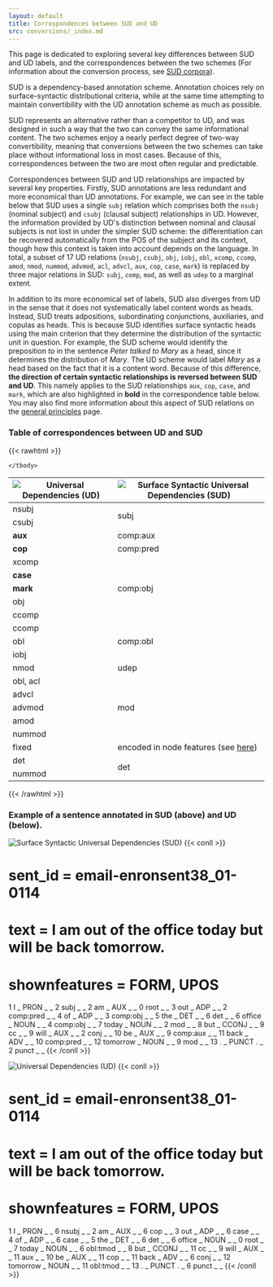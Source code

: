 ```yaml
---
layout: default
title: Correspondences between SUD and UD
src: conversions/_index.md
---
```


This page is dedicated to exploring several key differences between SUD and UD labels, and the correspondences between the two schemes (For information about the conversion process, see [SUD corpora](../../../data)).

SUD is a dependency-based annotation scheme. Annotation choices rely on surface-syntactic distributional criteria, while at the same time attempting to maintain convertibility with the UD annotation scheme as much as possible.

SUD represents an alternative rather than a competitor to UD, and was designed in such a way that the two can convey the same informational content. The two schemes enjoy a nearly perfect degree of two-way convertibility, meaning that conversions between the two schemes can take place without informational loss in most cases. Because of this, correspondences between the two are most often regular and predictable.

Correspondences between SUD and UD relationships are impacted by several key properties. Firstly, SUD annotations are less redundant and more economical than UD annotations. For example, we can see in the table below that SUD uses a single `subj` relation which comprises both the `nsubj` (nominal subject) and `csubj` (clausal subject) relationships in UD. However, the information provided by UD's distinction between nominal and clausal subjects is not lost in under the simpler SUD scheme: the differentiation can be recovered automatically from the POS of the subject and its context, though how this context is taken into account depends on the language. In total, a subset of 17 UD relations (`nsubj`, `csubj`, `obj`, `iobj`, `obl`, `xcomp`, `ccomp`, `amod`, `nmod`, `nummod`, `advmod`, `acl`, `advcl`, `aux`, `cop`, `case`, `mark`) is replaced by three major relations in SUD: `subj`, `comp`, `mod`, as well as `udep` to a marginal extent.

In addition to its more economical set of labels, SUD also diverges from UD in the sense that it does not systematically label content words as heads. Instead, SUD treats adpositions, subordinating conjunctions, auxiliaries, and copulas as heads. This is because SUD identifies surface syntactic heads using the main criterion that they determine the distribution of the syntactic unit in question. For example, the SUD scheme would identify the preposition *to* in the sentence *Peter talked to Mary* as a head, since it determines the distribution of *Mary*. The UD scheme would label *Mary* as a head based on the fact that it is a content word. Because of this difference, **the direction of certain syntactic relationships is reversed between SUD and UD**. This namely applies to the SUD relationships `aux`, `cop`, `case`, and `mark`, which are also highlighted in **bold** in the correspondence table below. You may also find more information about this aspect of SUD relations on the [general principles](https://guidelines.surfacesyntacticud.org/#general-principles) page.

### Table of correspondences between UD and SUD

{{< rawhtml >}}

<table class="center">
    <thead>
        <tr>
            <th><img src="/images/ud.svg" alt="Universal Dependencies (UD)"></th>
            <th><img src="/images/sud.svg" alt="Surface Syntactic Universal Dependencies (SUD)"></th>
        </tr>
    </thead>
    <tbody>
        <tr>
          <td>nsubj</td>
          <td rowspan=2>subj</td>
        </tr>
        <tr>
          <td>csubj</td>
        </tr>
        <tr>
          <td><b>aux</b></td>
          <td>comp:aux</td>
        </tr>
        <tr>
          <td><b>cop</b></td>
          <td>comp:pred</td>
        </tr>
        <tr>
          <td>xcomp</td>
          <td rowspan=5>comp:obj</td>
        <tr>
          <td><b>case</b></td>
        </tr>
        <tr><td><b>mark</b></td></tr>
        <tr><td>obj</td></tr>
        <tr><td>ccomp</td></tr>
        <tr>
          <td>ccomp</td>
          <td rowspan=3>comp:obl</td>
        </tr>
        <tr><td>obl</td></tr>
        <tr>
          <td>iobj</td>
        </tr>
        <tr><td>nmod</td><td>udep</td></tr>
        <tr>
          <td rowspan>obl, acl</td>
          <td rowspan=5>mod</td>
        </tr>
        <tr><td>advcl</td></tr>
        <tr><td>advmod</td></tr>
        <tr><td>amod</td></tr>
        <tr><td>nummod</td></tr>
        <tr>
          <td>fixed</td>
          <td>encoded in node features (see <a href="https://guidelines.surfacesyntacticud.org/docs/general_guideline/Misc/Idiom_Titles/">here</a>)</td>
        </tr>
        <tr>
          <td>det</td>
          <td rowspan=2>det</td>
        </tr>
        <tr>
          <td>nummod</td>
        </tr>

    </tbody>
</table>
</div>
{{< /rawhtml >}}


### Example of a sentence annotated in SUD (above) and UD (below).
![Surface Syntactic Universal Dependencies (SUD)](/images/sud.svg#floatleft)
{{< conll >}}
# sent_id = email-enronsent38_01-0114
# text = I am out of the office today but will be back tomorrow.
# shownfeatures = FORM, UPOS
1	I	_	PRON	_	_	2	subj	_	_
2	am	_	AUX	_	_	0	root	_	_
3	out	_	ADP	_	_	2	comp:pred	_	_
4	of	_	ADP	_	_	3	comp:obj	_	_
5	the	_	DET	_	_	6	det	_	_
6	office	_	NOUN	_	_	4	comp:obj	_	_
7	today	_	NOUN	_	_	2	mod	_	_
8	but	_	CCONJ	_	_	9	cc	_	_
9	will	_	AUX	_	_	2	conj	_	_
10	be	_	AUX	_	_	9	comp:aux	_	_
11	back	_	ADV	_	_	10	comp:pred	_	_
12	tomorrow	_	NOUN	_	_	9	mod	_	_
13	.	_	PUNCT	.	_	2	punct	_	_
{{< /conll >}}

![Universal Dependencies (UD)](/images/ud.svg#floatleft)
{{< conll >}}
# sent_id = email-enronsent38_01-0114
# text = I am out of the office today but will be back tomorrow.
# shownfeatures = FORM, UPOS
1	I	_	PRON	_	_	6	nsubj	_	_
2	am	_	AUX	_	_	6	cop	_	_
3	out	_	ADP	_	_	6	case	_	_
4	of	_	ADP	_	_	6	case	_	_
5	the	_	DET	_	_	6	det	_	_
6	office	_	NOUN	_	_	0	root	_	_
7	today	_	NOUN	_	_	6	obl:tmod	_	_
8	but	_	CCONJ	_	_	11	cc	_	_
9	will	_	AUX	_	_	11	aux	_	_
10	be	_	AUX	_	_	11	cop	_	_
11	back	_	ADV	_	_	6	conj	_	_
12	tomorrow	_	NOUN	_	_	11	obl:tmod	_	_
13	.	_	PUNCT	.	_	6	punct	_	_
{{< /conll >}}


